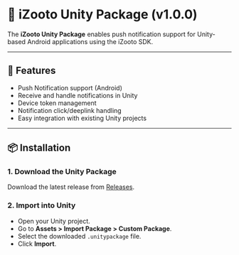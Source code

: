 # 📢 iZooto Unity Package (v1.0.0)

The **iZooto Unity Package** enables push notification support for Unity-based Android applications using the iZooto SDK.

---

## 🚀 Features
- Push Notification support (Android)  
- Receive and handle notifications in Unity  
- Device token management  
- Notification click/deeplink handling  
- Easy integration with existing Unity projects  

---

## 📦 Installation

### 1. Download the Unity Package
Download the latest release from [Releases](https://github.com/iZooto-App-Push/izooto-unity-package/releases/download/1.0.0/iZootoPlugin.unitypackage).

### 2. Import into Unity
- Open your Unity project.  
- Go to **Assets > Import Package > Custom Package**.  
- Select the downloaded `.unitypackage` file.  
- Click **Import**.  


